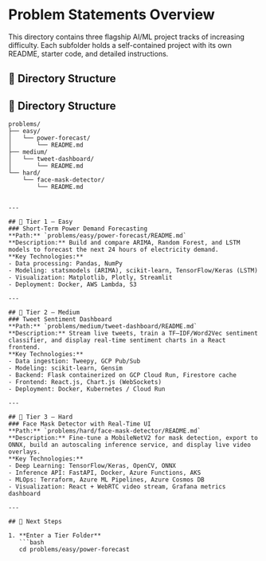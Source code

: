 # Problem Statements Overview

This directory contains three flagship AI/ML project tracks of increasing difficulty. Each subfolder holds a self-contained project with its own README, starter code, and detailed instructions.

## 📂 Directory Structure

## 📂 Directory Structure

```text
problems/
├── easy/
│   └── power-forecast/
│       └── README.md
├── medium/
│   └── tweet-dashboard/
│       └── README.md
└── hard/
    └── face-mask-detector/
        └── README.md


---

## 🚦 Tier 1 – Easy  
### Short-Term Power Demand Forecasting  
**Path:** `problems/easy/power-forecast/README.md`  
**Description:** Build and compare ARIMA, Random Forest, and LSTM models to forecast the next 24 hours of electricity demand.  
**Key Technologies:**  
- Data processing: Pandas, NumPy  
- Modeling: statsmodels (ARIMA), scikit-learn, TensorFlow/Keras (LSTM)  
- Visualization: Matplotlib, Plotly, Streamlit  
- Deployment: Docker, AWS Lambda, S3  

---

## 🚧 Tier 2 – Medium  
### Tweet Sentiment Dashboard  
**Path:** `problems/medium/tweet-dashboard/README.md`  
**Description:** Stream live tweets, train a TF–IDF/Word2Vec sentiment classifier, and display real-time sentiment charts in a React frontend.  
**Key Technologies:**  
- Data ingestion: Tweepy, GCP Pub/Sub  
- Modeling: scikit-learn, Gensim  
- Backend: Flask containerized on GCP Cloud Run, Firestore cache  
- Frontend: React.js, Chart.js (WebSockets)  
- Deployment: Docker, Kubernetes / Cloud Run  

---

## 🧩 Tier 3 – Hard  
### Face Mask Detector with Real-Time UI  
**Path:** `problems/hard/face-mask-detector/README.md`  
**Description:** Fine-tune a MobileNetV2 for mask detection, export to ONNX, build an autoscaling inference service, and display live video overlays.  
**Key Technologies:**  
- Deep Learning: TensorFlow/Keras, OpenCV, ONNX  
- Inference API: FastAPI, Docker, Azure Functions, AKS  
- MLOps: Terraform, Azure ML Pipelines, Azure Cosmos DB  
- Visualization: React + WebRTC video stream, Grafana metrics dashboard  

---

## 📝 Next Steps

1. **Enter a Tier Folder**  
   ```bash
   cd problems/easy/power-forecast